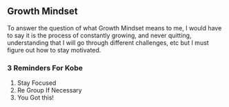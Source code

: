 ## Growth Mindset

To answer the question of what Growth Mindset means to me, I would have to say it is the process of constantly growing, and never quitting, understanding that I will go through different challenges, etc but I must figure out how to stay motivated.

### 3 Reminders For Kobe
1. Stay Focused
2. Re Group If Necessary
3. You Got this!
